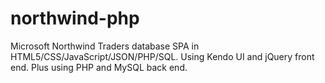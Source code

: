 northwind-php
=============

Microsoft Northwind Traders database SPA in HTML5/CSS/JavaScript/JSON/PHP/SQL. Using Kendo UI and jQuery front end. Plus using PHP and MySQL back end.
